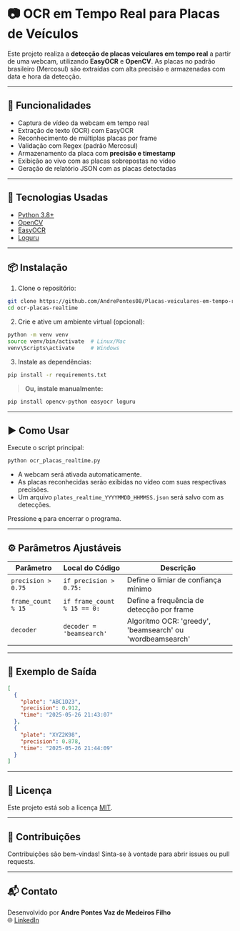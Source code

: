 # 📷 OCR em Tempo Real para Placas de Veículos

Este projeto realiza a **detecção de placas veiculares em tempo real** a partir de uma webcam, utilizando **EasyOCR** e **OpenCV**. As placas no padrão brasileiro (Mercosul) são extraídas com alta precisão e armazenadas com data e hora da detecção.

---

## 🚀 Funcionalidades

- Captura de vídeo da webcam em tempo real  
- Extração de texto (OCR) com EasyOCR  
- Reconhecimento de múltiplas placas por frame  
- Validação com Regex (padrão Mercosul)  
- Armazenamento da placa com **precisão e timestamp**  
- Exibição ao vivo com as placas sobrepostas no vídeo  
- Geração de relatório JSON com as placas detectadas  

---

## 🧠 Tecnologias Usadas

- [Python 3.8+](https://www.python.org/)
- [OpenCV](https://opencv.org/)
- [EasyOCR](https://github.com/JaidedAI/EasyOCR)
- [Loguru](https://github.com/Delgan/loguru)

---

## 📦 Instalação

1. Clone o repositório:
```bash
git clone https://github.com/AndrePontes08/Placas-veiculares-em-tempo-real.git
cd ocr-placas-realtime
```

2. Crie e ative um ambiente virtual (opcional):
```bash
python -m venv venv
source venv/bin/activate  # Linux/Mac
venv\Scripts\activate     # Windows
```

3. Instale as dependências:
```bash
pip install -r requirements.txt
```

> **Ou, instale manualmente:**
```bash
pip install opencv-python easyocr loguru
```

---

## ▶️ Como Usar

Execute o script principal:

```bash
python ocr_placas_realtime.py
```

- A webcam será ativada automaticamente.
- As placas reconhecidas serão exibidas no vídeo com suas respectivas precisões.
- Um arquivo `plates_realtime_YYYYMMDD_HHMMSS.json` será salvo com as detecções.

Pressione **`q`** para encerrar o programa.

---

## ⚙️ Parâmetros Ajustáveis

| Parâmetro           | Local do Código             | Descrição                                     |
|---------------------|-----------------------------|-----------------------------------------------|
| `precision > 0.75`  | `if precision > 0.75:`      | Define o limiar de confiança mínimo           |
| `frame_count % 15`  | `if frame_count % 15 == 0:` | Define a frequência de detecção por frame     |
| `decoder`           | `decoder = 'beamsearch'`    | Algoritmo OCR: 'greedy', 'beamsearch' ou 'wordbeamsearch' |

---

## 🧪 Exemplo de Saída

```json
[
  {
    "plate": "ABC1D23",
    "precision": 0.912,
    "time": "2025-05-26 21:43:07"
  },
  {
    "plate": "XYZ2K98",
    "precision": 0.878,
    "time": "2025-05-26 21:44:09"
  }
]
```

---

## 📄 Licença

Este projeto está sob a licença [MIT](LICENSE).

---

## 🤝 Contribuições

Contribuições são bem-vindas! Sinta-se à vontade para abrir issues ou pull requests.

---

## 📬 Contato

Desenvolvido por **Andre Pontes Vaz de Medeiros Filho**  
🌐 [LinkedIn](https://www.linkedin.com/in/andre-pontes-vaz-de-medeiros-filho/)
